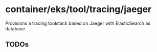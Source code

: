 # container/eks/tool/tracing/jaeger

Provisions a tracing toolstack based on Jaeger with ElasticSearch as database.

## TODOs
